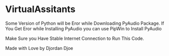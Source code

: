 # VirtualAssitants

Some Version of Python will be Eror while Downloading PyAudio Package.
If You Get Eror while Installing PyAudio you can use PipWin to Install PyAudio 


Make Sure you Have Stable Internet Connection to Run This Code.

Made with Love by Djordan Djoe
